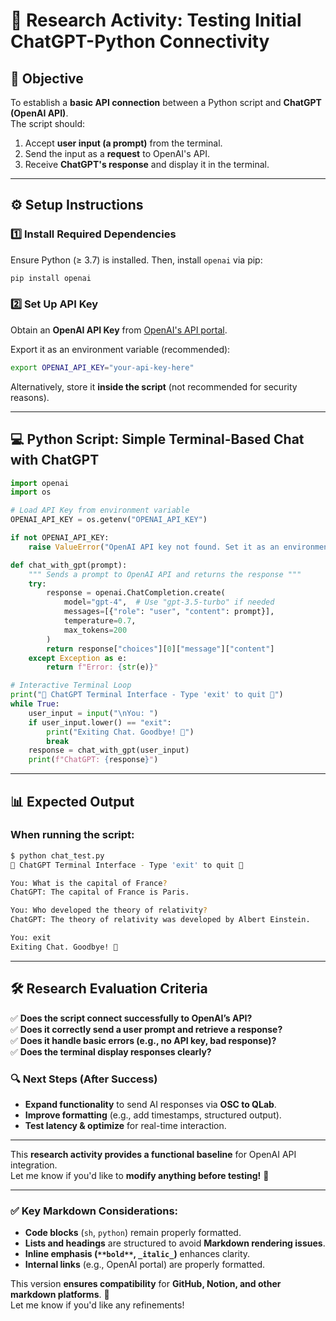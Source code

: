
# 📌 Research Activity: Testing Initial ChatGPT-Python Connectivity

## 📝 Objective  
To establish a **basic API connection** between a Python script and **ChatGPT (OpenAI API)**.  
The script should:  
1. Accept **user input (a prompt)** from the terminal.  
2. Send the input as a **request** to OpenAI's API.  
3. Receive **ChatGPT's response** and display it in the terminal.  

---

## ⚙️ Setup Instructions  

### 1️⃣ Install Required Dependencies  
Ensure Python (≥ 3.7) is installed. Then, install `openai` via pip:  

```sh
pip install openai
```

### 2️⃣ Set Up API Key  
Obtain an **OpenAI API Key** from [OpenAI's API portal](https://platform.openai.com/signup/).  

Export it as an environment variable (recommended):  

```sh
export OPENAI_API_KEY="your-api-key-here"
```

Alternatively, store it **inside the script** (not recommended for security reasons).  

---

## 💻 Python Script: Simple Terminal-Based Chat with ChatGPT  

```python
import openai
import os

# Load API Key from environment variable
OPENAI_API_KEY = os.getenv("OPENAI_API_KEY")

if not OPENAI_API_KEY:
    raise ValueError("OpenAI API key not found. Set it as an environment variable.")

def chat_with_gpt(prompt):
    """ Sends a prompt to OpenAI API and returns the response """
    try:
        response = openai.ChatCompletion.create(
            model="gpt-4",  # Use "gpt-3.5-turbo" if needed
            messages=[{"role": "user", "content": prompt}],
            temperature=0.7,
            max_tokens=200
        )
        return response["choices"][0]["message"]["content"]
    except Exception as e:
        return f"Error: {str(e)}"

# Interactive Terminal Loop
print("🔹 ChatGPT Terminal Interface - Type 'exit' to quit 🔹")
while True:
    user_input = input("\nYou: ")
    if user_input.lower() == "exit":
        print("Exiting Chat. Goodbye! 👋")
        break
    response = chat_with_gpt(user_input)
    print(f"ChatGPT: {response}")
```

---

## 📊 Expected Output  
### When running the script:  
```sh
$ python chat_test.py
🔹 ChatGPT Terminal Interface - Type 'exit' to quit 🔹

You: What is the capital of France?
ChatGPT: The capital of France is Paris.

You: Who developed the theory of relativity?
ChatGPT: The theory of relativity was developed by Albert Einstein.

You: exit
Exiting Chat. Goodbye! 👋
```

---

## 🛠️ Research Evaluation Criteria  
✅ **Does the script connect successfully to OpenAI’s API?**  
✅ **Does it correctly send a user prompt and retrieve a response?**  
✅ **Does it handle basic errors (e.g., no API key, bad response)?**  
✅ **Does the terminal display responses clearly?**  

### 🔍 Next Steps (After Success)  
- **Expand functionality** to send AI responses via **OSC to QLab**.  
- **Improve formatting** (e.g., add timestamps, structured output).  
- **Test latency & optimize** for real-time interaction.  

---

This **research activity provides a functional baseline** for OpenAI API integration.  
Let me know if you'd like to **modify anything before testing!** 🚀


---

### **✅ Key Markdown Considerations:**
- **Code blocks** (`sh`, `python`) remain properly formatted.  
- **Lists and headings** are structured to avoid **Markdown rendering issues**.  
- **Inline emphasis (`**bold**`, `_italic_`)** enhances clarity.  
- **Internal links** (e.g., OpenAI portal) are properly formatted.  

This version **ensures compatibility** for **GitHub, Notion, and other markdown platforms**. 🚀  
Let me know if you'd like any refinements!
